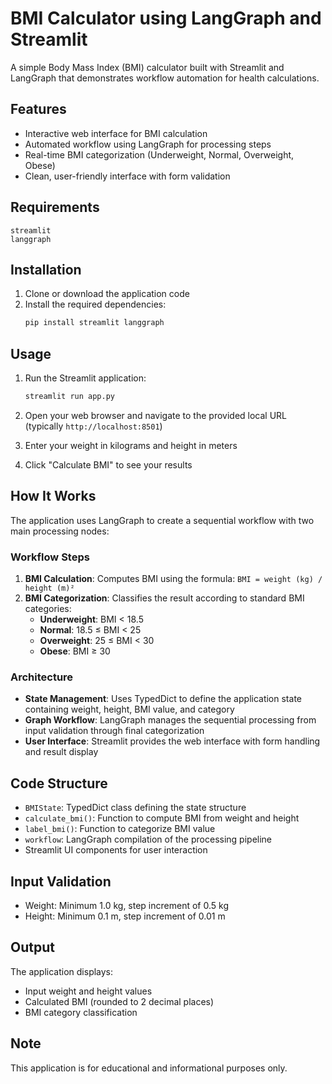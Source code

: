 # BMI Calculator using LangGraph and Streamlit

A simple Body Mass Index (BMI) calculator built with Streamlit and LangGraph that demonstrates workflow automation for health calculations.

## Features

- Interactive web interface for BMI calculation
- Automated workflow using LangGraph for processing steps
- Real-time BMI categorization (Underweight, Normal, Overweight, Obese)
- Clean, user-friendly interface with form validation

## Requirements

```
streamlit
langgraph
```

## Installation

1. Clone or download the application code
2. Install the required dependencies:
   ```bash
   pip install streamlit langgraph
   ```

## Usage

1. Run the Streamlit application:
   ```bash
   streamlit run app.py
   ```

2. Open your web browser and navigate to the provided local URL (typically `http://localhost:8501`)

3. Enter your weight in kilograms and height in meters

4. Click "Calculate BMI" to see your results

## How It Works

The application uses LangGraph to create a sequential workflow with two main processing nodes:

### Workflow Steps

1. **BMI Calculation**: Computes BMI using the formula: `BMI = weight (kg) / height (m)²`
2. **BMI Categorization**: Classifies the result according to standard BMI categories:
   - **Underweight**: BMI < 18.5
   - **Normal**: 18.5 ≤ BMI < 25
   - **Overweight**: 25 ≤ BMI < 30
   - **Obese**: BMI ≥ 30

### Architecture

- **State Management**: Uses TypedDict to define the application state containing weight, height, BMI value, and category
- **Graph Workflow**: LangGraph manages the sequential processing from input validation through final categorization
- **User Interface**: Streamlit provides the web interface with form handling and result display

## Code Structure

- `BMIState`: TypedDict class defining the state structure
- `calculate_bmi()`: Function to compute BMI from weight and height
- `label_bmi()`: Function to categorize BMI value
- `workflow`: LangGraph compilation of the processing pipeline
- Streamlit UI components for user interaction

## Input Validation

- Weight: Minimum 1.0 kg, step increment of 0.5 kg
- Height: Minimum 0.1 m, step increment of 0.01 m

## Output

The application displays:
- Input weight and height values
- Calculated BMI (rounded to 2 decimal places)
- BMI category classification

## Note

This application is for educational and informational purposes only.
